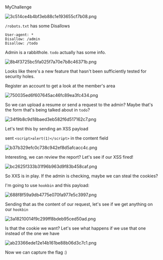 MyChallenge

![3c514ce4b4bf3eb88c1e193655cf7b08.png](../../_resources/fd816dc633e140848f39bde6f7126358.png)

`/robots.txt` has some Disallows

```
User-agent: *
Disallow: /admin
Disallow: /todo
```

Admin is a rabbithole. `todo` actually has some info.

![8b4f3725bc5fa025f7a70e7b8c46371b.png](../../_resources/0e329c25c0e64b6d9dfe0fa7b974e62f.png)

Looks like there's a new feature that hasn't been sufficiently tested for security holes.

Register an account to get a look at the member's area

![750035ed6f607645ac46fc89ea3fc434.png](../../_resources/dd8d5666c6744464be94ad772edae777.png)

So we can upload a resume or send a request to the admin? Maybe that's the form that's being talked about in `todo`?

![34f9b8c9d18baed3eb582f6d517162c7.png](../../_resources/c5fa9df1595843038118150109da7588.png)

Let's test this by sending an XSS payload

sent `<script>alert(1)</script>` in the content field

![b37b329efc0c738c942ef8d5afcacc4c.png](../../_resources/0db0ae54fbdb425fb45b477877cc02be.png)

Interesting, we can review the report? Let's see if our XSS fired!

![bc2625f333b31f96b963d9f83b458caf.png](../../_resources/bb8eaa1711a045da802a4e476b596079.png)

So XXS is in play. If the admin is checking, maybe we can steal the cookies?

I'm going to use `hookbin` and this payload:

![688f8f59a9db4775e070fa977e5c3997.png](../../_resources/ee05dbe1a2e84ab3aa896fd88ff6b708.png)

Sending that as the content of our request, let's see if we get anything on our `hookbin`

![3a18210014f9c299ff8bdeb95ced50ad.png](../../_resources/bd6d363e7b0b4f67bb823645d06db2c5.png)

Is that the cookie we want? Let's see what happens if we use that one instead of the one we have

![ab23366ede12e14b161be88b06d3c7c1.png](../../_resources/1848d2ad398d4869a5586a018e79cbd0.png)

Now we can capture the flag :)

